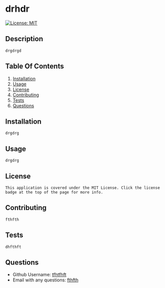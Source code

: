 # drhdr
[![License: MIT](https://img.shields.io/badge/License-MIT-yellow.svg)](https://opensource.org/licenses/MIT)

## Description
    drgdrgd

## Table Of Contents
1. [Installation](#installation)
2. [Usage](#usage)
3. [License](#license)
4. [Contributing](#contributing)
5. [Tests](#tests)
6. [Questions](#questions)

## Installation <a id="installation"></a>
    drgdrg

## Usage <a id="usage"></a>
    drgdrg

## License <a id="license"></a> 
    This application is covered under the MIT License. Click the license badge at the top of the page for more info.

## Contributing <a id="contributing"></a>
    fthfth

## Tests <a id="tests"></a>
    dhfthft

## Questions <a id="questions"></a>
- Github Username: [tfhtfhft](https://github.com/tfhtfhft)
- Email with any questions: [fthfth](fthfth)